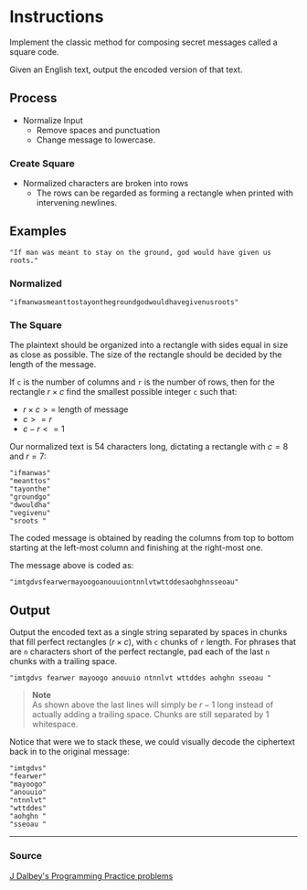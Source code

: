 # Instructions

Implement the classic method for composing secret messages called a square code.

Given an English text, output the encoded version of that text.

## Process

- Normalize Input
    - Remove spaces and punctuation
    - Change message to lowercase.

### Create Square

- Normalized characters are broken into rows
    - The rows can be regarded as forming a rectangle when printed with intervening newlines.

## Examples

    "If man was meant to stay on the ground, god would have given us roots."

### Normalized

    "ifmanwasmeanttostayonthegroundgodwouldhavegivenusroots"

### The Square

The plaintext should be organized into a rectangle with sides equal in size as close as possible. The size of the rectangle should be decided by the length of the message.

If `c` is the number of columns and `r` is the number of rows, then for the rectangle $r \times c$ find the smallest possible integer `c` such that:

- $r \times c >=$ length of message
- $c >= r$
- $c - r <= 1$

Our normalized text is $54$ characters long, dictating a rectangle with $c = 8$ and $r = 7$:

    "ifmanwas"
    "meanttos"
    "tayonthe"
    "groundgo"
    "dwouldha"
    "vegivenu"
    "sroots "

The coded message is obtained by reading the columns from top to bottom starting at the left-most column and finishing at the right-most one.

The message above is coded as:

    "imtgdvsfearwermayoogoanouuiontnnlvtwttddesaohghnsseoau"

## Output

Output the encoded text as a single string separated by spaces in chunks that fill perfect rectangles $(r \times c)$, with `c` chunks of `r` length. For phrases that are `n` characters short of the perfect rectangle, pad each of the last `n` chunks with a trailing space.

    "imtgdvs fearwer mayoogo anouuio ntnnlvt wttddes aohghn sseoau "

> **Note**  
> As shown above the last lines will simply be $r - 1$ long instead of actually adding a trailing space. Chunks are still separated by 1 whitespace.

Notice that were we to stack these, we could visually decode the ciphertext back in to the original message:

    "imtgdvs"
    "fearwer"
    "mayoogo"
    "anouuio"
    "ntnnlvt"
    "wttddes"
    "aohghn "
    "sseoau "

* * *

### Source
[J Dalbey's Programming Practice problems](https://users.csc.calpoly.edu/~jdalbey/103/Projects/ProgrammingPractice.html)